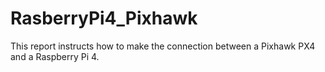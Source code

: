 # RasberryPi4_Pixhawk
This report instructs how to make the connection between a Pixhawk PX4 and a Raspberry Pi 4.
